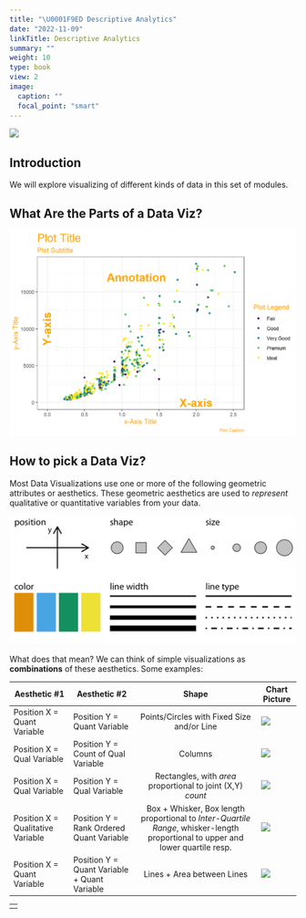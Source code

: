```yaml
---
title: "\U0001F9ED Descriptive Analytics"
date: "2022-11-09"
linkTitle: Descriptive Analytics
summary: ""
weight: 10
type: book
view: 2
image:
  caption: ""
  focal_point: "smart"
---
```


![](featured.jpg)

## Introduction

We will explore visualizing of different kinds of data in this set of modules.

## What Are the Parts of a Data Viz?

![Parts of a Data Viz](images/data-viz.png)

## How to pick a Data Viz?

Most Data Visualizations use one or more of the following geometric attributes or aesthetics. These geometric aesthetics are used to *represent* qualitative or quantitative variables from your data.

![Common Data Viz Aesthetics](images/common-aesthetics-1.png)

What does that mean? We can think of simple visualizations as **combinations** of these aesthetics. Some examples:

| Aesthetic #1                      | Aesthetic #2                                 |                                                              Shape                                                              | Chart Picture                                                                                                                                      |
|-----------------------------------|----------------------------------------------|:-------------------------------------------------------------------------------------------------------------------------------:|----------------------------------------------------------------------------------------------------------------------------------------------------|
| Position X = Quant Variable       | Position Y = Quant Variable                  |                                           Points/Circles with Fixed Size and/or Line                                            | <img src="https://img.icons8.com/ios-filled/100/000000/scatter-plot.png"/>                                                                         |
| Position X = Qual Variable        | Position Y = Count of Qual Variable          |                                                             Columns                                                             | <img src="https://img.icons8.com/material/100/000000/futures--v1.png"/>                                                                            |
| Position X = Qual Variable        | Position Y = Qual Variable                   |                                   Rectangles, with *area* proportional to joint (X,Y) *count*                                   | <img src="https://img.icons8.com/windows/100/000000/modern-art.png"/>                                                                              |
| Position X = Qualitative Variable | Position Y = Rank Ordered Quant Variable     | Box + Whisker, Box length proportional to *Inter-Quartile Range*, whisker-length proportional to upper and lower quartile resp. | <img src="https://img.icons8.com/external-icongeek26-glyph-icongeek26/100/000000/external-plot-data-analytics-icongeek26-glyph-icongeek26-1.png"/> |
| Position X = Quant Variable       | Position Y = Quant Variable + Quant Variable |                                                   Lines + Area between Lines                                                    | <img src="https://img.icons8.com/ios-filled/100/000000/area-chart.png"/>                                                                           |

|     |
|-----|
|     |
